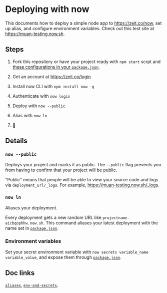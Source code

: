 # Deploying with now

This documents how to deploy a simple node app to https://zeit.co/now, set up alias, and configure environment variables. Check out this test site at https://muan-testing.now.sh.

## Steps

1. Fork this repository or have your project ready with `npm start` scrpt and [these configurations in your `package.json`](https://github.com/muan/deploying-with-now/blob/5074a2c84c60834b60e6ed3eb2e1fac919f65e3f/package.json#L13-L18).

2. Get an account at https://zeit.co/login

3. Install now CLI with `npm install now -g`

4. Authenticate with `now login`

5. Deploy with `now --public`

6. Alias with `now ln`

7. :tada:

## Details

### `now --public`

Deploys your project and marks it as public. The `--public` flag prevents you from having to confirm that your project will be public.

"Public" means that people will be able to view your source code and logs via `deployment_url/_logs`. For example, https://muan-testing.now.sh/_logs.

### `now ln`

Aliases your deployment.

Every deployment gets a new random URL like `projectname-aicbqophhw.now.sh`. This command aliases your latest deployment with the name set in [`package.json`](https://github.com/muan/deploying-with-now/blob/5074a2c84c60834b60e6ed3eb2e1fac919f65e3f/package.json#L14).

### Environment variables

Set your secret environment variable with `now secrets variable_name variable_value`, and expose them through [`package.json`](https://github.com/muan/deploying-with-now/blob/5074a2c84c60834b60e6ed3eb2e1fac919f65e3f/package.json#L15-L17).

## Doc links

[`aliases`](https://zeit.co/docs/features/aliases), [`env-and-secrets`](https://zeit.co/docs/features/env-and-secrets).
